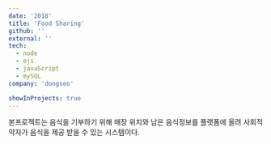 ```yaml
---
date: '2018'
title: 'Food Sharing'
github: ''
external: ''
tech:
  - node
  - ejs
  - javaScript
  - mySQL
company: 'dongseo'

showInProjects: true
---
```


본프로젝트는 음식을 기부하기 위해 매장 위치와 남은 음식정보를 플랫폼에 올려 사회적 약자가 음식을 제공 받을 수 있는 시스템이다.
